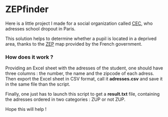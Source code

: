 # ZEPfinder

Here is a little project I made for a social organization called [CEC](http://cec.via.ecp.fr/), who adresses school dropout in Paris.

This solution helps to determine whether a pupil is located in a deprived area, thanks to the [ZEP](https://sig.ville.gouv.fr/adresses/recherche) map provided by the French government.

### How does it work ?

Providing an Excel sheet with the adresses of the student, one should have three columns : the number, the name and the zipcode of each adress. Then export the Excel sheet in CSV format, call it **adresses.csv** and save it in the same file than the script.

Finally, one just has to launch this script to get a **result.txt** file, containing the adresses ordered in two categories : ZUP or not ZUP.

Hope this will help !
